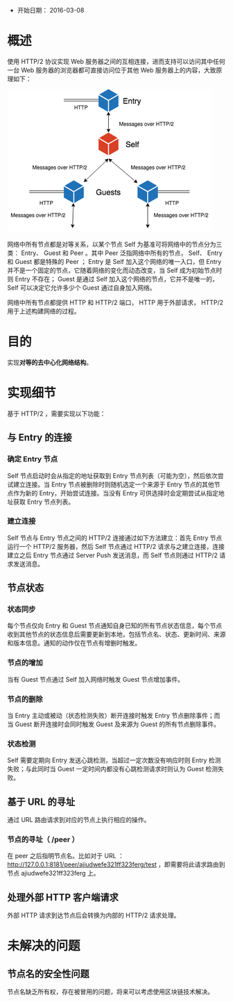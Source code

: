- 开始日期： 2016-03-08

# 概述

使用 HTTP/2 协议实现 Web 服务器之间的互相连接，进而支持可以访问其中任何一台 Web 服务器的浏览器都可直接访问位于其他 Web 服务器上的内容，大致原理如下：

![](http2_reverse_proxy.png)

网络中所有节点都是对等关系，以某个节点 Self 为基准可将网络中的节点分为三类： Entry、 Guest 和 Peer 。其中 Peer 泛指网络中所有的节点， Self、 Entry 和 Guest 都是特殊的 Peer ； Entry 是 Self 加入这个网络的唯一入口，但 Entry 并不是一个固定的节点，它随着网络的变化而动态改变，当 Self 成为初始节点时则 Entry 不存在； Guest 是通过 Self 加入这个网络的节点，它并不是唯一的， Self 可以决定它允许多少个 Guest 通过自身加入网络。

网络中所有节点都提供 HTTP 和 HTTP/2 端口， HTTP 用于外部请求， HTTP/2 用于上述构建网络的过程。

# 目的

实现**对等的去中心化网络结构**。

# 实现细节

基于 HTTP/2 ，需要实现以下功能：

## 与 Entry 的连接
### 确定 Entry 节点
Self 节点启动时会从指定的地址获取到 Entry 节点列表（可能为空），然后依次尝试建立连接。当 Entry 节点被删除时则随机选定一个来源于 Entry 节点的其他节点作为新的 Entry，开始尝试连接。当没有 Entry 可供选择时会定期尝试从指定地址获取 Entry 节点列表。

### 建立连接
Self 节点与 Entry 节点之间的 HTTP/2 连接通过如下方法建立：首先 Entry 节点运行一个 HTTP/2 服务器，然后 Self 节点通过 HTTP/2 请求与之建立连接，连接建立之后 Entry 节点通过 Server Push 发送消息，而 Self 节点则通过 HTTP/2 请求发送消息。

## 节点状态
### 状态同步
每个节点仅向 Entry 和 Guest 节点通知自身已知的所有节点状态信息，每个节点收到其他节点的状态信息后需要更新到本地，包括节点名、状态、更新时间、来源和版本信息。通知的动作仅在节点有增删时触发。

### 节点的增加
当有 Guest 节点通过 Self 加入网络时触发 Guest 节点增加事件。

### 节点的删除
当 Entry 主动或被动（状态检测失败）断开连接时触发 Entry 节点删除事件；而当 Guest 断开连接时会同时触发 Guest 及来源为 Guest 的所有节点删除事件。

### 状态检测
Self 需要定期向 Entry 发送心跳检测，当超过一定次数没有响应时则 Entry 检测失败；与此同时当 Guest 一定时间内都没有心跳检测请求时则认为 Guest 检测失败。


## 基于 URL 的寻址
通过 URL 路由请求到对应的节点上执行相应的操作。

### 节点的寻址（ /peer ）
在 peer 之后指明节点名。比如对于 URL ： http://127.0.0.1:8181/peer/ajiudwefe321ff323ferg/test ，即需要将此请求路由到节点 ajiudwefe321ff323ferg 上。

## 处理外部 HTTP 客户端请求
外部 HTTP 请求到达节点后会转换为内部的 HTTP/2 请求处理。

# 未解决的问题
## 节点名的安全性问题
节点名缺乏所有权，存在被冒用的问题，将来可以考虑使用区块链技术解决。
